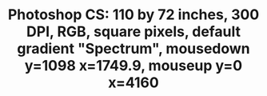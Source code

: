 ---
ee_id: '219'
site: '1'
type: '2'
long_id: 2008-001 Photoshop CS
url: 2008-001-photoshop-cs
year: '2008'
medium: Chromogenic print
commission:
add_credit:
dims: 110 x 72 inches
pitch:
ps:
live_url:
related:
title: 'Photoshop CS: 110 by 72 inches, 300 DPI, RGB, square pixels, default gradient
  "Spectrum", mousedown y=1098 x=1749.9, mouseup y=0 x=4160'
youtube:
imgs: photoshop-cs-2008-001-full-1-database-qm.jpg
subheading:
year2: '2008'
download:
add_credits:
related_code:
! '':
layout: things-i-made
---